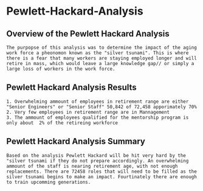# Pewlett-Hackard-Analysis

## Overview of the Pewlett Hackard Analysis
    The purpopse of this analysis was to determine the impact of the aging work force a pheonomon known as the "silver tsunami". This is where there is a fear that many workers are staying employed longer and will retire in mass, which would leave a large knowledge gap// or simply a large loss of workers in the work force.
## Pewlett Hackard Analysis Results
    1. Overwhelming ammount of employees in retirement range are either "Senior Engineers" or "Senior Staff" 50,842 of 72,458 apporimately 70%
    2. Very few employees in retirement range are in Mannagement
    3. The ammount of employees qualified for the mentorship program is only about  2% of the retireing workforce

## Pewlett Hackard Analysis Summary
    Based on the analysis Pewlett Hackard will be hit very hard by the "silver tsunami if they do not prepare accordingly. An overwhelming ammount of the staff is nearing retirement age, with not enough replacements. There are 72458 roles that will need to be filled as the silver tsunami begins to make an impact. Fourtinately there are enough to train upcomming generations.